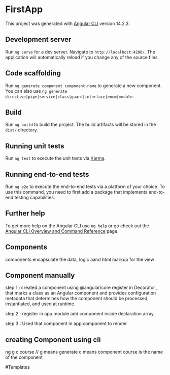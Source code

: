 # FirstApp

This project was generated with [Angular CLI](https://github.com/angular/angular-cli) version 14.2.3.

## Development server

Run `ng serve` for a dev server. Navigate to `http://localhost:4200/`. The application will automatically reload if you change any of the source files.

## Code scaffolding

Run `ng generate component component-name` to generate a new component. You can also use `ng generate directive|pipe|service|class|guard|interface|enum|module`.

## Build

Run `ng build` to build the project. The build artifacts will be stored in the `dist/` directory.

## Running unit tests

Run `ng test` to execute the unit tests via [Karma](https://karma-runner.github.io).

## Running end-to-end tests

Run `ng e2e` to execute the end-to-end tests via a platform of your choice. To use this command, you need to first add a package that implements end-to-end testing capabilities.

## Further help

To get more help on the Angular CLI use `ng help` or go check out the [Angular CLI Overview and Command Reference](https://angular.io/cli) page.

## Components
components  encapsulate the data, logic aand html markup for the view
## Component manually
step 1 : created a component using @angular/core
register in Decorator , that marks a class as an Angular component and provides configuration metadata that determines how the component should be processed, instantiated, and used at runtime.

step 2 : register in app.module 
add component inside declaration array

step 3 : Used that component in app.component to render

## creating Component using cli
ng g c course  // g means generate c means component course is the       name of the component

#Templates
